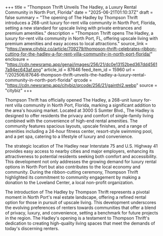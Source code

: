 +++
title = "Thompson Thrift Unveils The Hadley, a Luxury Rental Community in North Port, Florida"
date = "2025-06-21T01:10:37Z"
draft = false
summary = "The opening of The Hadley by Thompson Thrift introduces a 268-unit luxury for-rent villa community in North Port, Florida, setting a new standard for upscale living with private entrances and premium amenities."
description = "Thompson Thrift opens The Hadley, a luxury for-rent villa community in North Port, FL, offering upscale living with premium amenities and easy access to local attractions."
source_link = "https://www.citybiz.co/article/709279/thompson-thrift-celebrates-ribbon-cutting-for-the-hadley-a-for-rent-villa-community-in-north-port-florida/"
enclosure = "https://cdn.newsramp.app/genai/images/256/21/dc0e13152bed367dd45617a94ec643af.png"
article_id = 87646
feed_item_id = 15960
url = "/202506/87646-thompson-thrift-unveils-the-hadley-a-luxury-rental-community-in-north-port-florida"
qrcode = "https://cdn.newsramp.app/citybiz/qrcode/256/21/gainthl2.webp"
source = "citybiz"
+++

<p>Thompson Thrift has officially opened The Hadley, a 268-unit luxury for-rent villa community in North Port, Florida, marking a significant addition to the area's housing market. Located at 3000 S Sumter Blvd., The Hadley is designed to offer residents the privacy and comfort of single-family living combined with the convenience of high-end rental amenities. The community features spacious layouts, upscale finishes, and a range of amenities including a 24-hour fitness center, resort-style swimming pool, and a pet spa, catering to a lifestyle of luxury and convenience.</p><p>The strategic location of The Hadley near Interstate 75 and U.S. Highway 41 provides easy access to nearby cities and major employers, enhancing its attractiveness to potential residents seeking both comfort and accessibility. This development not only addresses the growing demand for luxury rental options in North Port but also contributes to the local economy and community. During the ribbon-cutting ceremony, Thompson Thrift highlighted its commitment to community engagement by making a donation to the Loveland Center, a local non-profit organization.</p><p>The introduction of The Hadley by Thompson Thrift represents a pivotal moment in North Port's real estate landscape, offering a refined rental option for those in pursuit of upscale living. This development underscores the evolving preferences of renters towards communities that offer a blend of privacy, luxury, and convenience, setting a benchmark for future projects in the region. The Hadley's opening is a testament to Thompson Thrift's dedication to creating high-quality living spaces that meet the demands of today's discerning renters.</p>